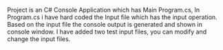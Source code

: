 Project is an C# Console Application which has Main Program.cs, In Program.cs i have hard coded the Input file which has the input operation. Based on the input file the console output 
is generated and shown in console window. I have added two test input files, you can modify and change the input files.

